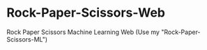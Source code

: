 # Rock-Paper-Scissors-Web
Rock Paper Scissors Machine Learning Web (Use my "Rock-Paper-Scissors-ML")
